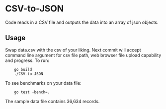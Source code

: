 # CSV-to-JSON
Code reads in a CSV file and outputs the data into an array of json objects.

## Usage
Swap data.csv with the csv of your liking. Next commit will accept command line argument for csv file path, web browser file upload capability and progress. 
To run:
```linux
    go build
    ./CSV-to-JSON
```

To see benchmarks on your data file:
```linux
    go test -bench=.
```

The sample data file contains 36,634 records.
